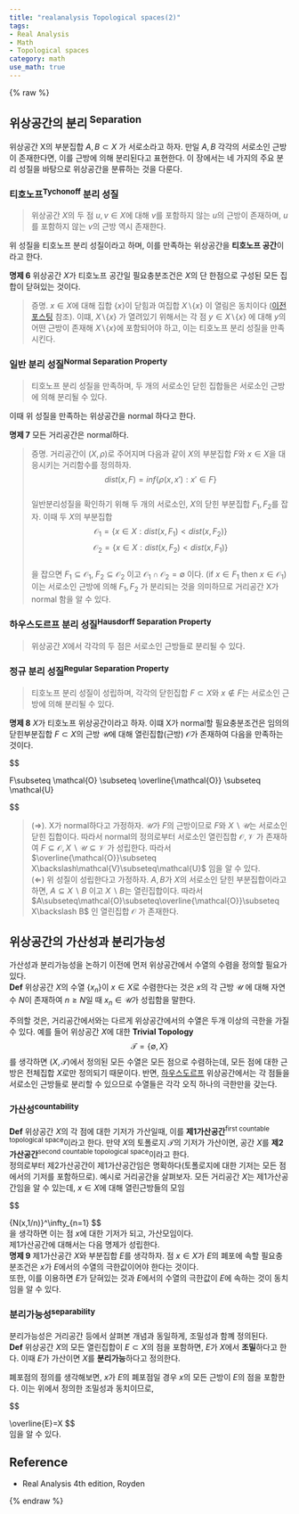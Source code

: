 ```yaml
---
title: "realanalysis Topological spaces(2)"
tags:
- Real Analysis
- Math
- Topological spaces
category: math
use_math: true
---
```

{% raw %}

## 위상공간의 분리<sup> Separation</sup>
위상공간 X의 부분집합 $A,B \subset X$ 가 서로소라고 하자. 만일 $A,B$ 각각의 서로소인 근방이 존재한다면, 이를 근방에 의해 분리된다고 표현한다. 이 장에서는 네 가지의 주요 분리 성질을 바탕으로 위상공간을 분류하는 것을 다룬다.   

### 티호노프<sup>Tychonoff</sup> 분리 성질
> 위상공간 $X$의 두 점 $u,v \in X$에 대해 $v$를 포함하지 않는 $u$의 근방이 존재하며, $u$를 포함하지 않는 $v$의 근방 역시 존재한다.   

위 성질을 티호노프 분리 성질이라고 하며, 이를 만족하는 위상공간을 **티호노프 공간**이라고 한다. 

**명제 6**  위상공간 $X$가 티호노프 공간일 필요충분조건은 $X$의 단 한점으로 구성된 모든 집합이 닫혀있는 것이다.   
> 증명. $x\in X$에 대해 집합 {$x$}이 닫힘과 여집합 $X\backslash${$x$} 이 열림은 동치이다 ([이전포스팅](https://ddangchani.github.io/math/realanalysis_Topological_spaces(1)) 참조). 이떄, $X\backslash${$x$} 가 열려있기 위해서는 각 점 $y\in X\backslash${$x$} 에 대해 $y$의 어떤 근방이 존재해 $X\backslash${$x$}에 포함되어야 하고, 이는 티호노프 분리 성질을 만족시킨다.   

### 일반 분리 성질<sup>Normal Separation Property</sup>
> 티호노프 분리 성질을 만족하며, 두 개의 서로소인 닫힌 집합들은 서로소인 근방에 의해 분리될 수 있다.

이때 위 성질을 만족하는 위상공간을 normal 하다고 한다.
 
**명제 7** 모든 거리공간은 normal하다.   
> 증명. 거리공간이 $(X,\rho)$로 주어지며 다음과 같이 $X$의 부분집합 $F$와 $x\in X$을 대응시키는 거리함수를 정의하자.   
> $$dist(x,F)=inf\{\rho(x,x'):x' \in F\}$$   
> 일반분리성질을 확인하기 위해 두 개의 서로소인, $X$의 닫힌 부분집합 $F_1,F_2$를 잡자. 이때 두 $X$의 부분집합   
> $$\mathcal{O_1}=\{x\in X: dist(x,F_1)<dist(x,F_2)\}$$
> $$\mathcal{O_2}=\{x\in X: dist(x,F_2)<dist(x,F_1)\}$$   
> 을 잡으면 $F_1\subseteq\mathcal{O_1}$, $F_2\subseteq\mathcal{O_2}$ 이고 $\mathcal{O_1\cap O_2} = \emptyset$ 이다. (if $x\in F_1$ then $x\in\mathcal{O_1}$) 이는 서로소인 근방에 의해 $F_1,F_2$ 가 분리되는 것을 의미하므로 거리공간 X가 normal 함을 알 수 있다.   

### 하우스도르프 분리 성질<sup>Hausdorff Separation Property</sup>
> 위상공간 $X$에서 각각의 두 점은 서로소인 근방들로 분리될 수 있다.   

### 정규 분리 성질<sup>Regular Separation Property</sup>
>티호노프 분리 성질이 성립하며, 각각의 닫힌집합 $F\subset X$와 $x\notin F$는 서로소인 근방에 의해 분리될 수 있다.

**명제 8** $X$가 티호노프 위상공간이라고 하자. 이떄 X가 normal할 필요충분조건은 임의의 닫힌부분집합 $F\subset X$의 근방 $\mathcal{U}$에 대해 열린집합(근방) $\mathcal{O}$가 존재하여 다음을 만족하는 것이다.   

$$

F\subseteq \mathcal{O} \subseteq \overline{\mathcal{O}} \subseteq \mathcal{U}

$$

> ($\Rightarrow$). X가 normal하다고 가정하자. $\mathcal{U}$가 $F$의 근방이므로 $F$와 $X\backslash\mathcal{U}$는 서로소인 닫힌 집합이다. 따라서 normal의 정의로부터 서로소인 열린집합 $\mathcal{O,V}$ 가 존재하여 $F\subseteq\mathcal{O},X\backslash\mathcal{U}\subseteq\mathcal{V}$ 가 성립한다. 따라서 $\overline{\mathcal{O}}\subseteq X\backslash\mathcal{V}\subseteq\mathcal{U}$ 임을 알 수 있다.   
> ($\Leftarrow$) 위 성질이 성립한다고 가정하자. $A,B$가 $X$의 서로소인 닫힌 부분집합이라고 하면, $A\subseteq X\backslash B$ 이고 $X\backslash B$는 열린집합이다. 따라서 $A\subseteq\mathcal{O}\subseteq\overline{\mathcal{O}}\subseteq X\backslash B$ 인 열린집합 $\mathcal{O}$ 가 존재한다.   

## 위상공간의 가산성과 분리가능성

가산성과 분리가능성을 논하기 이전에 먼저 위상공간에서 수열의 수렴을 정의할 필요가 있다.   
**Def** 위상공간 $X$의 수열 {$x_n$}이 $x\in X$로 수렴한다는 것은 $x$의 각 근방 $\mathcal{U}$ 에 대해 자연수 $N$이 존재하여 $n\geq N$일 때 $x_n\in \mathcal{U}$가 성립함을 말한다.   

주의할 것은, 거리공간에서와는 다르게 위상공간에서의 수열은 두개 이상의 극한을 가질 수 있다. 예를 들어 위상공간 $X$에 대한 **Trivial Topology**
$$\mathcal{T}=\{\emptyset,X\}$$
를 생각하면 $(X,\mathcal{T})$에서 정의된 모든 수열은 모든 점으로 수렴하는데, 모든 점에 대한 근방은 전체집합 $X$로만 정의되기 때문이다. 반면, [하우스도르프](#하우스도르프-분리-성질suphausdorff-separation-propertysup) 위상공간에서는 각 점들을 서로소인 근방들로 분리할 수 있으므로 수열들은 각각 오직 하나의 극한만을 갖는다.   

### 가산성<sup>countability</sup>
**Def** 위상공간 $X$의 각 점에 대한 기저가 가산일때, 이를 **제1가산공간**<sup>first countable topological space</sup>이라고 한다. 만약 $X$의 토폴로지 $\mathcal{T}$의 기저가 가산이면, 공간 $X$를 **제2가산공간**<sup>second countable topological space</sup>이라고 한다.    
정의로부터 제2가산공간이 제1가산공간임은 명확하다(토폴로지에 대한 기저는 모든 점에서의 기저를 포함하므로). 예시로 거리공간을 살펴보자. 모든 거리공간 $X$는 제1가산공간임을 알 수 있는데, $x\in X$에 대해 열린근방들의 모임   

$$

\{N(x,1/n)\}^\infty_{n=1}
$$   
을 생각하면 이는 점 $x$에 대한 기저가 되고, 가산모임이다.   
제1가산공간에 대해서는 다음 명제가 성립한다.   
**명제 9** 제1가산공간 $X$와 부분집합 $E$를 생각하자. 점 $x\in X$가 $E$의 폐포에 속할 필요충분조건은 $x$가 $E$에서의 수열의 극한값이어야 한다는 것이다.   
또한, 이를 이용하면 $E$가 닫혀있는 것과 $E$에서의 수열의 극한값이 $E$에 속하는 것이 동치임을 알 수 있다.   

### 분리가능성<sup>separability</sup>
분리가능성은 거리공간 등에서 살펴본 개념과 동일하게, 조밀성과 함꼐 정의된다.   
**Def** 위상공간 $X$의 모든 열린집합이 $E\subset X$의 점을 포함하면, $E$가 $X$에서 **조밀**하다고 한다. 이때 $E$가 가산이면 $X$를 **분리가능**하다고 정의한다.   

폐포점의 정의를 생각해보면, $x$가 $E$의 폐포점일 경우 $x$의 모든 근방이 $E$의 점을 포함한다. 이는 위에서 정의한 조밀성과 동치이므로,   

$$

\overline{E}=X
$$   
임을 알 수 있다.



## Reference
 - Real Analysis 4th edition, Royden

{% endraw %}